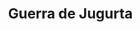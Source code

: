 ﻿---
title: "Guerra de Jugurta"
permalink: periodes_57.html
layout: periode
dataInici: -111
dataFi: -104
sidebar: periodes
pares:
  - id: 8
    title: "República romana"
    dataInici: "(-509)"
    dataFi: "(-27)"

fills:
  - id: 183
    title: "Batalla del río Mutul"
    dataInici: "(-108)"

jocsPrincipals:
jocsEscenaris:
jocsEpoca:
jocsEpocaEscenaris:
---
